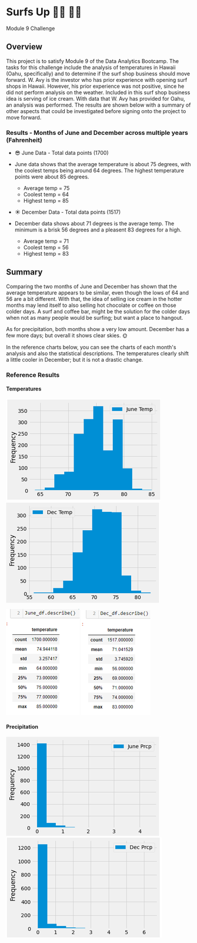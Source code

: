 # Surfs Up 🏄‍♂️ 🏄‍♀️
Module 9 Challenge

## Overview
This project is to satisfy Module 9 of the Data Analytics Bootcamp. The tasks for this challenge include the analysis of temperatures in Hawaii (Oahu, specifically) and
to determine if the surf shop business should move forward. W. Avy is the investor who has prior experience with opening surf shops in Hawaii. However, his prior experience
was not positive, since he did not perform analysis on the weather. Included in this surf shop business idea is serving of ice cream.
With data that W. Avy has provided for Oahu, an analysis was performed. The results are shown below with a summary of other aspects that could be investigated before signing onto the project to move forward.

### Results - Months of June and December across multiple years (Fahrenheit)
* 😎 June Data - Total data points (1700)
* June data shows that the average temperature is about 75 degrees, with the coolest temps being around 64 degrees. The highest temperature points were about 85 degrees.
  * Average temp = 75
  * Coolest temp = 64
  * Highest temp = 85

* ☀️ December Data - Total data points (1517)
* December data shows about 71 degrees is the average temp. The minimum is a brisk 56 degrees and a pleasent 83 degrees for a high.
  * Average temp = 71
  * Coolest temp = 56
  * Highest temp = 83

## Summary
Comparing the two months of June and December has shown that the average temperature appears to be similar, even though the lows of 64 and 56 are a bit different. With that, the idea of selling ice cream in the hotter months
may lend itself to also selling hot chocolate or coffee on those colder days. A surf and coffee bar, might be the solution for the colder days when not as many people would be surfing; but want a place to hangout.

As for precipitation, both months show a very low amount. December has a few more days; but overall it shows clear skies. :sun_with_face:

In the reference charts below, you can see the charts of each month's analysis and also the statistical descriptions. The temperatures clearly shift a little cooler in December; but it is not a drastic change.

### Reference Results

#### Temperatures
   ![June Chart](https://github.com/summerstime/surfs_up/blob/main/Resources/June_chart.png)
   ![Dec Chart](https://github.com/summerstime/surfs_up/blob/main/Resources/Dec_chart.png)

   ![June Temp](https://github.com/summerstime/surfs_up/blob/main/Resources/June_describe_temps.png)
   ![Dec Temp](https://github.com/summerstime/surfs_up/blob/main/Resources/Dec_describe_temps.png)
#### Precipitation
   ![June Prcp Chart](https://github.com/summerstime/surfs_up/blob/main/Resources/June_chart_prcp.png)
   ![Dec Prcp Chart](https://github.com/summerstime/surfs_up/blob/main/Resources/Dec_chart_prcp.png)

